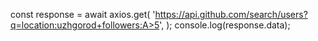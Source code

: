 const response = await axios.get(
'https://api.github.com/search/users?q=location:uzhgorod+followers:A>5', );
console.log(response.data);

